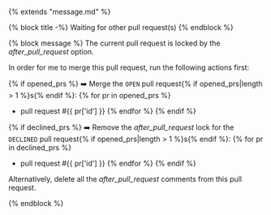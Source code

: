 {% extends "message.md" %}

{% block title -%}
Waiting for other pull request(s)
{% endblock %}

{% block message %}
The current pull request is locked by the *after_pull_request* option.

In order for me to merge this pull request, run the following actions first:

{% if opened_prs %}
:arrow_right: Merge the `OPEN` pull request{% if opened_prs|length > 1 %}s{% endif %}:
{% for pr in opened_prs %}
* pull request #{{ pr['id'] }}
{% endfor %}
{% endif %}

{% if declined_prs %}
:arrow_right: Remove the *after_pull_request* lock for the `DECLINED` pull request{% if opened_prs|length > 1 %}s{% endif %}:
{% for pr in declined_prs %}
* pull request #{{ pr['id'] }}
{% endfor %}
{% endif %}

Alternatively, delete all the *after_pull_request* comments from this pull request.

{% endblock %}
